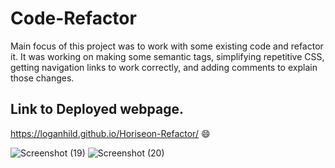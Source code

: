 # Code-Refactor
Main focus of this project was to work with some existing code and refactor it. It was working on making some semantic tags, simplifying repetitive CSS, getting navigation links to work correctly, and adding comments to explain those changes.

## Link to Deployed webpage.
https://loganhild.github.io/Horiseon-Refactor/
😄

![Screenshot (19)](https://user-images.githubusercontent.com/82903685/122656505-dbb28300-d120-11eb-8303-c5c45455694c.png)
![Screenshot (20)](https://user-images.githubusercontent.com/82903685/122656512-e5d48180-d120-11eb-85f7-62087867b5b1.png)

